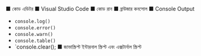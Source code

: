 ■ কোড এডিটর
■ Visual Studio Code
■ কোড রান 
■ ব্রাউজার কনসোল
■ Console Output
- `console.log()`
- `console.error()`
- `console.warn()`
- `console.table()`
- `console.clear();
■ জাভাস্ক্রিপ্ট  ইন্টারনাল স্ক্রিপ্ট এবং এক্সটার্নাল স্ক্রিপ্ট

